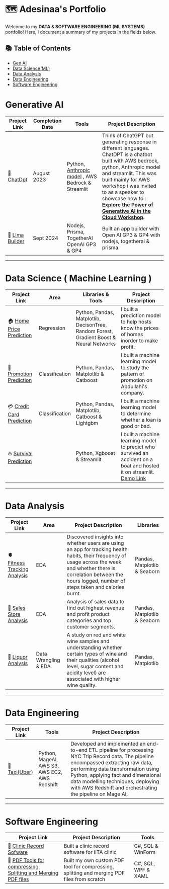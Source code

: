 # 🗺 Adesinaa's Portfolio

Welcome to my **DATA & SOFTWARE ENGINEERING (ML SYSTEMS)** portfolio! Here, I document a summary of my projects in the fields below. 

## 📚 Table of Contents
- [Gen AI](#generative-ai)
- [Data Science(ML)](#data-science--machine-learning-)
- [Data Analysis](#data-analysis)
- [Data Engineering](#data-engineering)
- [Software Engineering](#software-engineering)

# Generative AI

| Project Link | Completion Date | Tools | Project Description | 
|---|---|---|---|
|📖 [ChatDpt](https://github.com/AdesinaA/gen-ai/tree/main/chatdpt) |August 2023|Python, [Anthropic model](https://www.anthropic.com/) , AWS Bedrock & Streamlit| Think of ChatGPT but generating response in different languages. ChatDPT is a chatbot built with AWS bedrock, python, Anthropic model and streamlit. This was built mainly for AWS workshop i was invited to as a speaker to showcase how to : **[Explore the Power of Generative AI in the Cloud Workshop](https://docs.google.com/presentation/d/1Asin7_LBUfcJT_kS_AyXp0Eto2xRqryL/edit).** |
|🤖 [Llma Builder](https://github.com/AdesinaA/gen-ai/tree/main/LLMA-builder) | Sept 2024|Nodejs, Prisma, TogetherAI OpenAI GP3 & GP4 | Built an app builder with Open AI GP3 & GP4 with nodejs, togetherai & prisma.

***

# Data Science ( Machine Learning )

| Project Link | Area | Libraries & Tools | Project Description
|---|---|---| ---|
|🏠 [Home Price Prediction](https://github.com/AdesinaA/data-science-machine-learning/tree/main/home%20price%20prediction)|Regression|Python, Pandas, Matplotlib, DecisonTree, Random Forest, Gradient Boost & Neural Networks| I built a prediction model to help hosts know the prices of homes inorder to make profit.|
|🥇 [Promotion Prediction](https://github.com/AdesinaA/data-science-machine-learning/tree/main/Promotion%20Prediction)|Classification|Python, Pandas, Matplotlib & Catboost|I built a machine learning model to study the pattern of promotion on Abdullahi's company.|
|💳 [Credit Card Prediction](https://github.com/AdesinaA/data-science-machine-learning/tree/main/Credit%20Card%20Default%20Loan%20Prediction) |Classification|Python, Pandas, Matplotlib, Catboost & Lightgbm|I built a machine learning model to determine whether a loan is good or bad.|
|⛵ [Survival Prediction](https://github.com/AdesinaA/ML-Streamlit-Demo) ||Python, Xgboost & Streamlit|I built a machine learning model to predict who survived an accident on a boat and hosted it on streamlit. [Demo Link](https://swamauri-demo.streamlit.app/)|

***

# Data Analysis

| Project Link | Area | Project Description | Libraries |    
|---|---|---|---|
|🫀 [Fitness Tracking Analysis](https://github.com/AdesinaA/data-analysis/tree/main/fitness%20tracking%20analysis)|EDA|Discovered insights into whether users are using an app for tracking health habits, their frequency of usage across the week and whether there is correlation between the hours logged, number of steps taken and calories burnt.|Pandas, Matplotlib & Seaborn | 
|🏢 [Sales Store Analysis](https://github.com/AdesinaA/data-analysis/tree/main/Sales%20store%20analysis)|EDA|Analysis of sales data to find out highest revenue and profit product categories and top customer segments.|Pandas, Matplotlib & Seaborn|   
|🍹 [Liquor Analysis](https://github.com/AdesinaA/data-analysis/tree/main/Sales%20store%20analysis)|Data Wrangling & EDA|A study on red and white wine samples and understanding whether certain types of wine and their qualities (alcohol level, sugar content and acidity level) are associated with higher wine quality.|Pandas, Matplotlib|     


***

# Data Engineering

| Project Link | Tools | Project Description|
|---|---|---|
|🚖 [Taxi(Uber)](https://github.com/AdesinaA/data-engineering/tree/main/Taxi%20(uber)%20project)|Python, MageAI, AWS S3, AWS EC2, AWS Redshift|Developed and implemented an end-to-end ETL pipeline for processing NYC Trip Record data. The pipeline encompassed extracting raw data, performing data transformation using Python, applying fact and dimensional data modelling techniques, deploying with AWS Redshift and orchestrating the pipeline on Mage AI. |

***

# Software Engineering

| Project Link | Project Description | Tools |
|---|---|---|
|🏥 [Clinic Record Sofware](https://github.com/AdesinaA/clinic-record-software)|Built a clinic record software for IITA clinic| C#, SQL & WinForm|
|🏥 [PDF Tools for compressing Splitting and Merging PDF files](https://github.com/AdesinaA/pdf-merger)|Built my own custom PDF tool for compressing, splitting and merging PDF files from scratch| C#, SQL, WPF & XAML|



